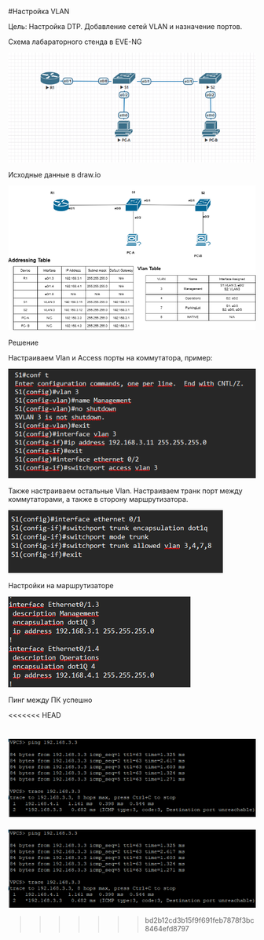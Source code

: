 #Настройка VLAN



Цель:
Настройка DTP.
Добавление сетей VLAN и назначение портов.


Схема лабараторного стенда в EVE-NG

![](lab1_eve.png)

Исходные данные в draw.io


![](lab1.png)

Решение

Настраиваем  Vlan и Access порты на коммутатора, пример:

![](nastr1.png)

Также настраиваем остальные Vlan.
Настраиваем транк порт между коммутаторами, а также в сторону маршрутизатора.

![](nastr2.png)

Настройки на маршрутизаторе

![](nastr3.png)

Пинг между ПК успешно

<<<<<<< HEAD

![](PingPK.png)
=======
![](pingPK.png)
>>>>>>> bd2b12cd3b15f9f691feb7878f3bc8464efd8797

